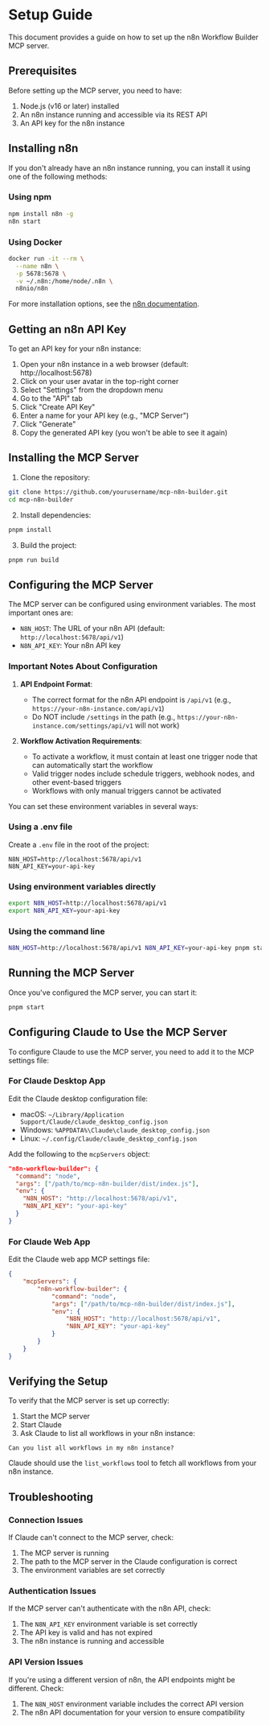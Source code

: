 # Setup Guide

This document provides a guide on how to set up the n8n Workflow
Builder MCP server.

## Prerequisites

Before setting up the MCP server, you need to have:

1. Node.js (v16 or later) installed
2. An n8n instance running and accessible via its REST API
3. An API key for the n8n instance

## Installing n8n

If you don't already have an n8n instance running, you can install it
using one of the following methods:

### Using npm

```bash
npm install n8n -g
n8n start
```

### Using Docker

```bash
docker run -it --rm \
  --name n8n \
  -p 5678:5678 \
  -v ~/.n8n:/home/node/.n8n \
  n8nio/n8n
```

For more installation options, see the
[n8n documentation](https://docs.n8n.io/getting-started/installation/).

## Getting an n8n API Key

To get an API key for your n8n instance:

1. Open your n8n instance in a web browser (default:
   http://localhost:5678)
2. Click on your user avatar in the top-right corner
3. Select "Settings" from the dropdown menu
4. Go to the "API" tab
5. Click "Create API Key"
6. Enter a name for your API key (e.g., "MCP Server")
7. Click "Generate"
8. Copy the generated API key (you won't be able to see it again)

## Installing the MCP Server

1. Clone the repository:

```bash
git clone https://github.com/yourusername/mcp-n8n-builder.git
cd mcp-n8n-builder
```

2. Install dependencies:

```bash
pnpm install
```

3. Build the project:

```bash
pnpm run build
```

## Configuring the MCP Server

The MCP server can be configured using environment variables. The most
important ones are:

- `N8N_HOST`: The URL of your n8n API (default:
  `http://localhost:5678/api/v1`)
- `N8N_API_KEY`: Your n8n API key

### Important Notes About Configuration

1. **API Endpoint Format**:

   - The correct format for the n8n API endpoint is `/api/v1` (e.g.,
     `https://your-n8n-instance.com/api/v1`)
   - Do NOT include `/settings` in the path (e.g.,
     `https://your-n8n-instance.com/settings/api/v1` will not work)

2. **Workflow Activation Requirements**:
   - To activate a workflow, it must contain at least one trigger node
     that can automatically start the workflow
   - Valid trigger nodes include schedule triggers, webhook nodes, and
     other event-based triggers
   - Workflows with only manual triggers cannot be activated

You can set these environment variables in several ways:

### Using a .env file

Create a `.env` file in the root of the project:

```
N8N_HOST=http://localhost:5678/api/v1
N8N_API_KEY=your-api-key
```

### Using environment variables directly

```bash
export N8N_HOST=http://localhost:5678/api/v1
export N8N_API_KEY=your-api-key
```

### Using the command line

```bash
N8N_HOST=http://localhost:5678/api/v1 N8N_API_KEY=your-api-key pnpm start
```

## Running the MCP Server

Once you've configured the MCP server, you can start it:

```bash
pnpm start
```

## Configuring Claude to Use the MCP Server

To configure Claude to use the MCP server, you need to add it to the
MCP settings file:

### For Claude Desktop App

Edit the Claude desktop configuration file:

- macOS:
  `~/Library/Application Support/Claude/claude_desktop_config.json`
- Windows: `%APPDATA%\Claude\claude_desktop_config.json`
- Linux: `~/.config/Claude/claude_desktop_config.json`

Add the following to the `mcpServers` object:

```json
"n8n-workflow-builder": {
  "command": "node",
  "args": ["/path/to/mcp-n8n-builder/dist/index.js"],
  "env": {
    "N8N_HOST": "http://localhost:5678/api/v1",
    "N8N_API_KEY": "your-api-key"
  }
}
```

### For Claude Web App

Edit the Claude web app MCP settings file:

```json
{
	"mcpServers": {
		"n8n-workflow-builder": {
			"command": "node",
			"args": ["/path/to/mcp-n8n-builder/dist/index.js"],
			"env": {
				"N8N_HOST": "http://localhost:5678/api/v1",
				"N8N_API_KEY": "your-api-key"
			}
		}
	}
}
```

## Verifying the Setup

To verify that the MCP server is set up correctly:

1. Start the MCP server
2. Start Claude
3. Ask Claude to list all workflows in your n8n instance:

```
Can you list all workflows in my n8n instance?
```

Claude should use the `list_workflows` tool to fetch all workflows
from your n8n instance.

## Troubleshooting

### Connection Issues

If Claude can't connect to the MCP server, check:

1. The MCP server is running
2. The path to the MCP server in the Claude configuration is correct
3. The environment variables are set correctly

### Authentication Issues

If the MCP server can't authenticate with the n8n API, check:

1. The `N8N_API_KEY` environment variable is set correctly
2. The API key is valid and has not expired
3. The n8n instance is running and accessible

### API Version Issues

If you're using a different version of n8n, the API endpoints might be
different. Check:

1. The `N8N_HOST` environment variable includes the correct API
   version
2. The n8n API documentation for your version to ensure compatibility
